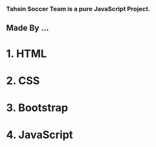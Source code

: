 ### Tahsin Soccer Team is a pure JavaScript Project.

## Made By ...

# 1. HTML

# 2. CSS

# 3. Bootstrap

# 4. JavaScript
